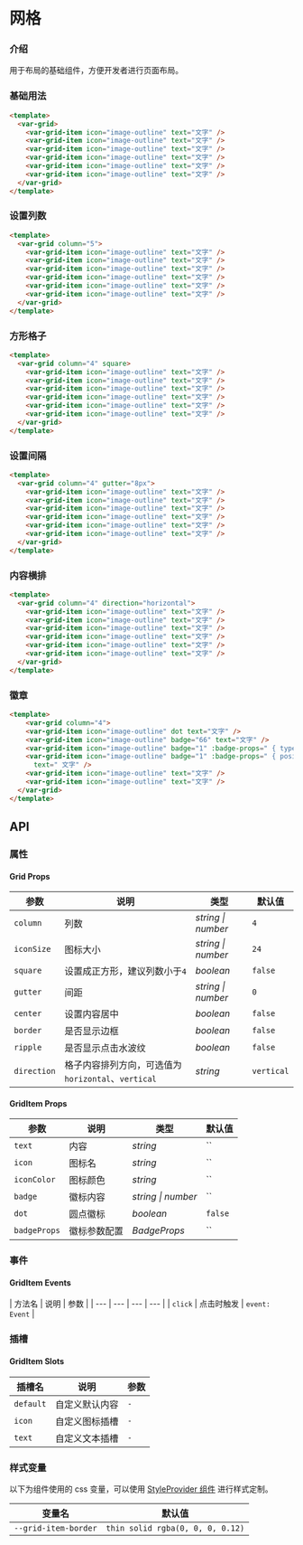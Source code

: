 # 网格

### 介绍

用于布局的基础组件，方便开发者进行页面布局。

### 基础用法

```html
<template>
  <var-grid>
    <var-grid-item icon="image-outline" text="文字" />
    <var-grid-item icon="image-outline" text="文字" />
    <var-grid-item icon="image-outline" text="文字" />
    <var-grid-item icon="image-outline" text="文字" />
    <var-grid-item icon="image-outline" text="文字" />
    <var-grid-item icon="image-outline" text="文字" />
  </var-grid>
</template>
```

### 设置列数

```html
<template>
  <var-grid column="5">
    <var-grid-item icon="image-outline" text="文字" />
    <var-grid-item icon="image-outline" text="文字" />
    <var-grid-item icon="image-outline" text="文字" />
    <var-grid-item icon="image-outline" text="文字" />
    <var-grid-item icon="image-outline" text="文字" />
    <var-grid-item icon="image-outline" text="文字" />
  </var-grid>
</template>
```

### 方形格子

```html
<template>
  <var-grid column="4" square>
    <var-grid-item icon="image-outline" text="文字" />
    <var-grid-item icon="image-outline" text="文字" />
    <var-grid-item icon="image-outline" text="文字" />
    <var-grid-item icon="image-outline" text="文字" />
    <var-grid-item icon="image-outline" text="文字" />
    <var-grid-item icon="image-outline" text="文字" />
  </var-grid>
</template>

```

### 设置间隔

```html
<template>
  <var-grid column="4" gutter="8px">
    <var-grid-item icon="image-outline" text="文字" />
    <var-grid-item icon="image-outline" text="文字" />
    <var-grid-item icon="image-outline" text="文字" />
    <var-grid-item icon="image-outline" text="文字" />
    <var-grid-item icon="image-outline" text="文字" />
    <var-grid-item icon="image-outline" text="文字" />
  </var-grid>
</template>

```


### 内容横排

```html
<template>
  <var-grid column="4" direction="horizontal">
    <var-grid-item icon="image-outline" text="文字" />
    <var-grid-item icon="image-outline" text="文字" />
    <var-grid-item icon="image-outline" text="文字" />
    <var-grid-item icon="image-outline" text="文字" />
    <var-grid-item icon="image-outline" text="文字" />
    <var-grid-item icon="image-outline" text="文字" />
  </var-grid>
</template>

```

### 徽章

```html
<template>
    <var-grid column="4">
    <var-grid-item icon="image-outline" dot text="文字" />
    <var-grid-item icon="image-outline" badge="66" text="文字" />
    <var-grid-item icon="image-outline" badge="1" :badge-props=" { type: 'primary' } " text="文字" />
    <var-grid-item icon="image-outline" badge="1" :badge-props=" { position: 'right-bottom' } "
      text=" 文字" />
    <var-grid-item icon="image-outline" text="文字" />
    <var-grid-item icon="image-outline" text="文字" />
  </var-grid>
</template>
```



## API

### 属性

#### Grid Props

| 参数 | 说明 | 类型             | 默认值       |
| ------- | --- |----------------|-----------|
| `column`    | 列数 | _string \| number_ | `4` |
| `iconSize`  | 图标大小 | _string \| number_ | `24` |
| `square`    | 设置成正方形，建议列数小于`4` | _boolean_ | `false` |
| `gutter`    | 间距 | _string \| number_ | `0` |
| `center`    | 设置内容居中 | _boolean_ | `false` |
| `border`    | 是否显示边框 | _boolean_ | `false` |
| `ripple`    | 是否显示点击水波纹 | _boolean_ | `false` |
| `direction` | 格子内容排列方向，可选值为`horizontal`、`vertical` | _string_ | `vertical` |

#### GridItem Props

| 参数 | 说明 | 类型             | 默认值       |
| ------- | --- |----------------|-----------|
| `text`  | 内容 | _string_ | `` |
| `icon`  | 图标名 | _string_ | `` |
| `iconColor`  | 图标颜色 | _string_ | `` |
| `badge`  | 徽标内容 | _string \| number_ | `` |
| `dot`  | 圆点徽标 | _boolean_ | `false` |
| `badgeProps`  | 徽标参数配置 | _BadgeProps_ | `` |



### 事件
#### GridItem Events

| 方法名 | 说明 | 参数 |
| --- | --- | --- | --- |
| `click` | 点击时触发 | `event: Event` |

### 插槽

#### GridItem Slots
| 插槽名 | 说明 | 参数 |
| --- | --- | --- |
| `default` | 自定义默认内容 | `-` |
| `icon` | 自定义图标插槽 | `-` |
| `text` | 自定义文本插槽 | `-` |

### 样式变量

以下为组件使用的 css 变量，可以使用 [StyleProvider 组件](#/zh-CN/style-provider) 进行样式定制。

| 变量名                                           | 默认值   |
|-----------------------------------------------| -------- |
| `--grid-item-border` | `thin solid rgba(0, 0, 0, 0.12)`  |
